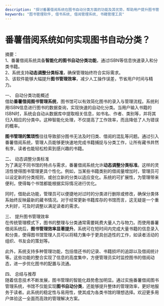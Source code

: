 ```yaml
---
description: "探讨番薯借阅系统在图书自动分类方面的功能及其优势，帮助用户提升图书管理效率。"
keywords: "图书管理软件, 借书系统, 借阅管理系统, 书籍管理工具"
---
```

# 番薯借阅系统如何实现图书自动分类？

摘要：  
1、番薯借阅系统具备**智能化的图书自动分类功能**，通过ISBN等信息快速录入和分类书籍。  
2、系统支持**动态调整分类标准**，确保管理始终符合实际需求。  
3、该软件能够大幅提升**图书管理效率**，减少人工操作误差，节省用户时间与精力。

一、 自动分类功能概述  
借助**番薯借阅图书管理系统**，图书馆可以有效简化图书的录入与管理流程。系统利用ISBN信息进行图书的数据查询，实现快速的自动化分类。当用户输入书籍的ISBN时，系统会自动从数据库中提取相关信息，如书名、作者、类别等，并将其归入相应的分类中。这种智能化处理，不仅提高了工作效率，而且降低了人为错误的概率。

**图书管理的繁琐性**往往导致部分图书无法及时归类、借阅的混乱等问题。通过引入番薯借阅系统，管理人员能够更快速地完成书籍捕捉与分类工作，让所有藏书井然有序，读者也能轻松检索到感兴趣的书籍。

二、 动态调整分类标准  
为了满足不同书馆的特点与需求，番薯借阅系统允许**动态调整分类标准**。这样的灵活性使得图书管理更具个性化。例如，当某些书籍类别的借阅量增加时，管理员可以设定新的分类规则，或创立新的分类以适应变化。系统的可扩展性，为管理带来便利，使得每个书馆都能根据实际情况进行优化。

同时，借助此功能，管理员可以便捷地对过时的分类进行删除或修改，确保分类体系始终反映最新的藏书情况。对于经常更新书籍库存的书馆而言，这无疑是一个重大利好，可及时调整以满足读者的需求。

三、 提升图书管理效率  
在传统管理模式下，图书的整理与分类通常需要耗费大量人力与物力。而使用番薯借阅系统后，**图书管理效率显著提升**。系统可在短时间内完成大量书籍的信息录入和分类，使得图书馆管理人员可以将精力集中于更具创造性的工作，如读者活动的组织、书友会的策划等。

此外，系统支持多种管理功能，包括借还书的记录、书籍损坏的追踪以及借阅统计等。这些功能的整合实现了信息的高度集中，方便管理员实时监控图书的借阅动态，进一步优化图书的配置与流通。

四、 总结与推荐  
随着信息技术不断发展，图书管理的智能化趋势愈加明显。通过实施番薯借阅图书管理系统，书馆不仅能实现**图书自动分类**，还能够提升整体的管理效率，更好地服务于读者。此系统的稳定性与易用性，使其成为各类书馆的理想选择。欢迎更多用户体验这一全面而高效的管理解决方案。
